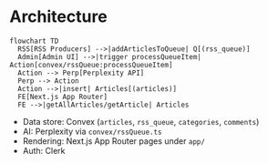 # Architecture

```mermaid
flowchart TD
  RSS[RSS Producers] -->|addArticlesToQueue| Q[(rss_queue)]
  Admin[Admin UI] -->|trigger processQueueItem| Action[convex/rssQueue:processQueueItem]
  Action --> Perp[Perplexity API]
  Perp --> Action
  Action -->|insert| Articles[(articles)]
  FE[Next.js App Router]
  FE -->|getAllArticles/getArticle| Articles
```

- Data store: Convex (`articles`, `rss_queue`, `categories`, `comments`)
- AI: Perplexity via `convex/rssQueue.ts`
- Rendering: Next.js App Router pages under `app/`
- Auth: Clerk
